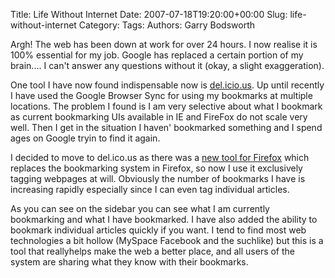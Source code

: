 Title: Life Without Internet
Date: 2007-07-18T19:20:00+00:00
Slug: life-without-internet
Category: 
Tags: 
Authors: Garry Bodsworth

Argh!  The web has been down at work for over 24 hours.  I now realise it is 100% essential for my job.  Google has replaced a certain portion of my brain....  I can't answer any questions without it (okay, a slight exaggeration).

One tool I have now found indispensable now is <a href="http://del.icio.us/">del.icio.us</a>.  Up until recently I have used the Google Browser Sync for using my bookmarks at multiple locations.  The problem I found is I am very selective about what I bookmark as current bookmarking UIs available in IE and FireFox do not scale very well.  Then I get in the situation I haven' bookmarked something and I spend ages on Google tryin to find it again.

I decided to move to del.ico.us as there was a <a href="https://addons.mozilla.org/en-US/firefox/addon/3615">new tool for Firefox</a> which replaces the bookmarking system in Firefox, so now I use it exclusively tagging webpages at will.  Obviously the number of bookmarks I have is increasing rapidly especially since I can even tag individual articles.

As you can see on the sidebar you can see what I am currently bookmarking and what I have bookmarked.  I have also added the ability to bookmark individual articles quickly if you want.  I tend to find most web technologies a bit hollow (MySpace Facebook and the suchlike) but this is a tool that reallyhelps make the web a better place, and all users of the system are sharing what they know with their bookmarks.
